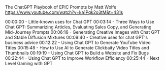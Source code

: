 The ChatGPT Playbook of EPIC Prompts by Matt Wolfe
https://www.youtube.com/watch?v=ka1Pqk2o3tM&t=431s

00:00:00 - Little-known uses for Chat GPT
00:03:14 - Three Ways to Use Chat GPT: Summarizing Articles, Evaluating Sales Copy, and Generating Mid-Journey Prompts
00:06:16 - Generating Creative Images with Chat GPT and Stable Diffusion Mixtures
00:09:40 - Creative uses for chat GPT's business advice
00:12:22 - Using Chat GPT to Generate YouTube Video Titles
00:15:48 - How to Use AI to Generate Clickbaity Video Titles and Thumbnails
00:19:19 - Using Chat GPT to Build a Website and Fix Bugs
00:22:44 - Using Chat GPT to Improve Workflow Efficiency
00:25:44 - Next Level Gaming with GPT
